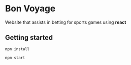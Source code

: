 # Bon Voyage

Website that assists in betting for sports games using **react**

## Getting started

`npm install`

`npm start`